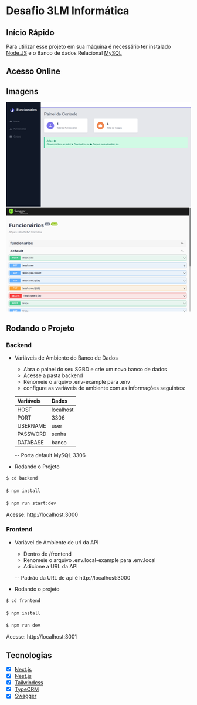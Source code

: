 # Desafio 3LM Informática

## Início Rápido

Para utilizar esse projeto em sua máquina é necessário ter instalado [Node.JS](https://nodejs.org/en/) e o Banco de dados Relacional [MySQL](https://www.mysql.com/)

## Acesso Online

## Imagens

![Frontend](img/frontend.png)
![Backend](img/backend.png)

## Rodando o Projeto

### Backend

- Variáveis de Ambiente do Banco de Dados

  - Abra o painel do seu SGBD e crie um novo banco de dados
  - Acesse a pasta backend
  - Renomeie o arquivo .env-example para .env
  - configure as variáveis de ambiente com as informações seguintes:

  | Variáveis | Dados     |
  | --------- | --------- |
  | HOST      | localhost |
  | PORT      | 3306      |
  | USERNAME  | user      |
  | PASSWORD  | senha     |
  | DATABASE  | banco     |

  -- Porta default MySQL 3306

- Rodando o Projeto

```bash
$ cd backend

$ npm install

$ npm run start:dev
```

Acesse: http://localhost:3000

### Frontend

- Variável de Ambiente de url da API

  - Dentro de /frontend
  - Renomeie o arquivo .env.local-example para .env.local
  - Adicione a URL da API

  -- Padrão da URL de api é http://localhost:3000

- Rodando o projeto

```bash
$ cd frontend

$ npm install

$ npm run dev
```

Acesse: http://localhost:3001

## Tecnologias

- [x] [Next.js](https://nextjs.org/)
- [x] [Nest.js](https://nestjs.com/)
- [x] [Tailwindcss](https://tailwindcss.com/)
- [x] [TypeORM](https://typeorm.io/#/)
- [x] [Swagger](https://swagger.io/)
